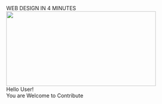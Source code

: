 
<!Doctype Html>  
<Html>     
<Head>      
<Title>     
Web Design Contribution 
</Title>  
</Head>  
<Body>   
WEB DESIGN IN 4 MINUTES <br>  
<img src="https://w3-lab.com/wp-content/uploads/2019/12/Get-the-Most-Fancied-Web-Development-Services-min-scaled.jpg" width="400" height="200"> <br>  
Hello User! <br>  
You are Welcome to Contribute   
</Body>  
</Html>

